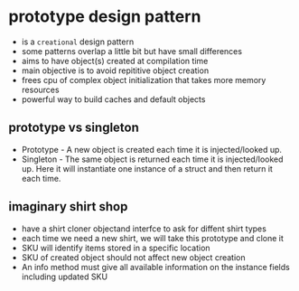 # prototype design pattern
- is a `creational` design pattern
- some patterns overlap a little bit but have small differences
- aims to have object(s) created at compilation time
- main objective is to avoid repititive object creation
- frees cpu of complex object initialization that takes more memory resources
- powerful way to build caches and default objects

## prototype vs singleton

* Prototype - A new object is created each time it is injected/looked up.
* Singleton - The same object is returned each time it is injected/looked up. Here it will instantiate one instance of a struct and then return it each time.

## imaginary shirt shop
- have a shirt cloner objectand interfce to ask for diffent shirt types
- each time we need a new shirt, we will take this prototype and clone it
- SKU will identify items stored in a specific location
- SKU of created object should not affect new object creation
- An info method must give all available information on the instance fields including updated SKU